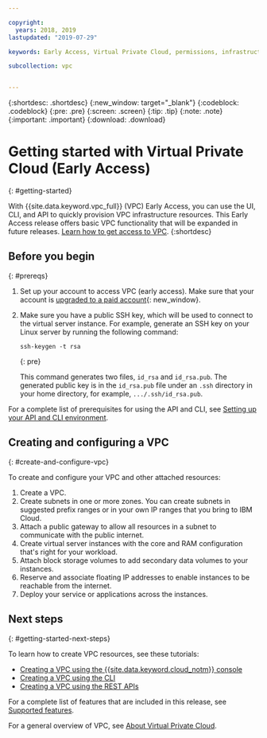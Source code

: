 ```yaml
---

copyright:
  years: 2018, 2019
lastupdated: "2019-07-29"

keywords: Early Access, Virtual Private Cloud, permissions, infrastructure, VPC, SSH key, CLI, API, console, public gateway, floating IP, IP ranges, BYoIP 

subcollection: vpc


---
```


{:shortdesc: .shortdesc}
{:new_window: target="_blank"}
{:codeblock: .codeblock}
{:pre: .pre}
{:screen: .screen}
{:tip: .tip}
{:note: .note}
{:important: .important}
{:download: .download}

# Getting started with Virtual Private Cloud (Early Access)
{: #getting-started}

With {{site.data.keyword.vpc_full}} (VPC) Early Access, you can use the UI, CLI, and API to quickly provision VPC infrastructure resources. This Early Access release offers basic VPC functionality that will be expanded in future releases. [Learn how to get access to VPC](/docs/vpc?topic=vpc-getting-access#getting-access).
{:shortdesc}

## Before you begin
{: #prereqs}

1. Set up your account to access VPC (early access). Make sure that your account is [upgraded to a paid account](/docs/account?topic=account-accountfaqs#changeacct){: new_window}. 
2. Make sure you have a public SSH key, which will be used to connect to the virtual server instance. For example, generate an SSH key on your Linux server by running the following command:

    ```
    ssh-keygen -t rsa
    ``` 
    {: pre}

   This command generates two files, `id_rsa` and `id_rsa.pub`. The generated public key is in the `id_rsa.pub` file under an ``.ssh`` directory in your home directory, for example, ``.../.ssh/id_rsa.pub``.

For a complete list of prerequisites for using the API and CLI, see [Setting up your API and CLI environment](/docs/vpc?topic=vpc-set-up-environment).

## Creating and configuring a VPC
{: #create-and-configure-vpc}

To create and configure your VPC and other attached resources:

1. Create a VPC.
2. Create subnets in one or more zones. You can create subnets in suggested prefix ranges or in your own IP ranges that you bring to IBM Cloud.
3. Attach a public gateway to allow all resources in a subnet to communicate with the public internet.
4. Create virtual server instances with the core and RAM configuration that's right for your workload.
5. Attach block storage volumes to add secondary data volumes to your instances.
5. Reserve and associate floating IP addresses to enable instances to be reachable from the internet.
5. Deploy your service or applications across the instances.

## Next steps
{: #getting-started-next-steps}

To learn how to create VPC resources, see these tutorials:

* [Creating a VPC using the {{site.data.keyword.cloud_notm}} console](/docs/vpc?topic=vpc-creating-a-vpc-using-the-ibm-cloud-console)
* [Creating a VPC using the CLI](/docs/vpc?topic=vpc-creating-a-vpc-using-cli)
* [Creating a VPC using the REST APIs](/docs/vpc?topic=vpc-creating-a-vpc-using-the-rest-apis)

For a complete list of features that are included in this release, see [Supported features](/docs/vpc?topic=vpc-supported-features).

For a general overview of VPC, see [About Virtual Private Cloud](/docs/vpc?topic=vpc-about-vpc#about-vpc).

